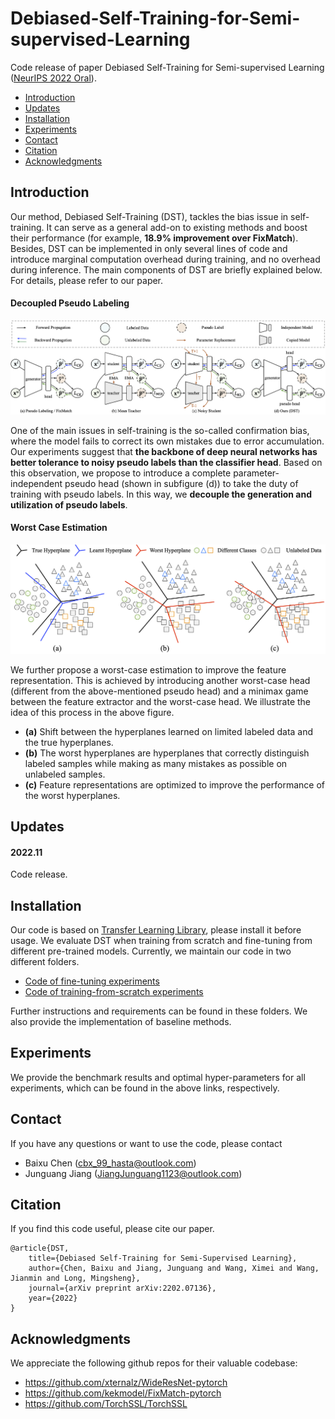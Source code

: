 # Debiased-Self-Training-for-Semi-supervised-Learning

Code release of paper Debiased Self-Training for Semi-supervised Learning ([NeurIPS 2022 Oral](https://arxiv.org/abs/2202.07136)).

- [Introduction](#introduction)
- [Updates](#updates)
- [Installation](#installation)
- [Experiments](#experiments)
- [Contact](#contact)
- [Citation](#citation)
- [Acknowledgments](#acknowledgments)

## Introduction

Our method, Debiased Self-Training (DST), tackles the bias issue in self-training. It can serve as a general add-on to existing methods and boost their performance (for example, **18.9% improvement over FixMatch**). Besides, DST can be implemented in only several lines of code and introduce marginal computation overhead during training, and no overhead during inference. The main components of DST are briefly explained below. For details, please refer to our paper. 

####	Decoupled Pseudo Labeling

![arch](fig/arch.png)

One of the main issues in self-training is the so-called confirmation bias, where the model fails to correct its own mistakes due to error accumulation. Our experiments suggest that **the backbone of deep neural networks has better tolerance to noisy pseudo labels than the classifier head**. Based on this observation, we propose to introduce a complete parameter-independent pseudo head (shown in subfigure (d)) to take the duty of training with pseudo labels. In this way, we **decouple the generation and utilization of pseudo labels**.

#### Worst Case Estimation

![arch](fig/worst_case.png)

We further propose a worst-case estimation to improve the feature representation. This is achieved by introducing another worst-case head (different from the above-mentioned pseudo head) and a minimax game between the feature extractor and the worst-case head. We illustrate the idea of this process in the above figure.

- **(a)** Shift between the hyperplanes learned on limited labeled data and the true hyperplanes.
- **(b)** The worst hyperplanes are hyperplanes that correctly distinguish labeled samples while making as many mistakes as possible on unlabeled samples.
- **(c)** Feature representations are optimized to improve the performance of the worst hyperplanes.

## Updates

#### 2022.11

Code release.

## Installation

Our code is based on [Transfer Learning Library](https://github.com/thuml/Transfer-Learning-Library#introduction), please install it before usage. We evaluate DST when training from scratch and fine-tuning from different pre-trained models. Currently, we maintain our code in two different folders.

- [Code of fine-tuning experiments](https://github.com/thuml/Transfer-Learning-Library/tree/master/examples/semi_supervised_learning/image_classification)
- [Code of training-from-scratch experiments](https://github.com/thuml/Transfer-Learning-Library/tree/dev-ssl/projects/dst)

Further instructions and requirements can be found in these folders. We also provide the implementation of baseline methods.

## Experiments

We provide the benchmark results and optimal hyper-parameters for all experiments, which can be found in the above links, respectively.

## Contact

If you have any questions or want to use the code, please contact

- Baixu Chen (cbx_99_hasta@outlook.com)
- Junguang Jiang (JiangJunguang1123@outlook.com)

## Citation

If you find this code useful, please cite our paper.

```
@article{DST,
    title={Debiased Self-Training for Semi-Supervised Learning},
    author={Chen, Baixu and Jiang, Junguang and Wang, Ximei and Wang, Jianmin and Long, Mingsheng},
    journal={arXiv preprint arXiv:2202.07136},
    year={2022}
}
```

## Acknowledgments

We appreciate the following github repos for their valuable codebase:
- https://github.com/xternalz/WideResNet-pytorch
- https://github.com/kekmodel/FixMatch-pytorch
- https://github.com/TorchSSL/TorchSSL


